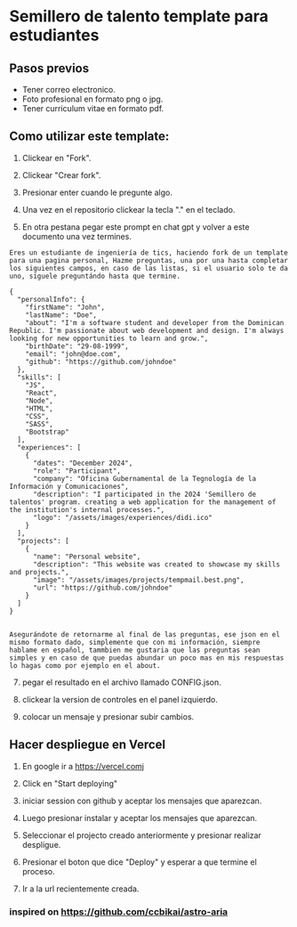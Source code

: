 # Semillero de talento template para estudiantes

## Pasos previos

- Tener correo electronico.
- Foto profesional en formato png o jpg.
- Tener curriculum vitae en formato pdf.

## Como utilizar este template:

1. Clickear en "Fork".

2. Clickear "Crear fork".

3. Presionar enter cuando le pregunte algo.

4. Una vez en el repositorio clickear la tecla "." en el teclado.

5. En otra pestana pegar este prompt en chat gpt y volver a este documento una vez termines.

```
Eres un estudiante de ingeniería de tics, haciendo fork de un template para una pagina personal, Hazme preguntas, una por una hasta completar los siguientes campos, en caso de las listas, si el usuario solo te da uno, síguele preguntándo hasta que termine.

{
  "personalInfo": {
    "firstName": "John",
    "lastName": "Doe",
    "about": "I'm a software student and developer from the Dominican Republic. I'm passionate about web development and design. I'm always looking for new opportunities to learn and grow.",
    "birthDate": "29-08-1999",
    "email": "john@doe.com",
    "github": "https://github.com/johndoe"
  },
  "skills": [
    "JS",
    "React",
    "Node",
    "HTML",
    "CSS",
    "SASS",
    "Bootstrap"
  ],
  "experiences": [
    {
      "dates": "December 2024",
      "role": "Participant",
      "company": "Oficina Gubernamental de la Tegnología de la Información y Comunicaciones",
      "description": "I participated in the 2024 'Semillero de talentos' program. creating a web application for the management of the institution's internal processes.",
      "logo": "/assets/images/experiences/didi.ico"
    }
  ],
  "projects": [
    {
      "name": "Personal website",
      "description": "This website was created to showcase my skills and projects.",
      "image": "/assets/images/projects/tempmail.best.png",
      "url": "https://github.com/johndoe"
    }
  ]
}


Asegurándote de retornarme al final de las preguntas, ese json en el mismo formato dado, simplemente que con mi información, siempre hablame en español, tammbien me gustaria que las preguntas sean simples y en caso de que puedas abundar un poco mas en mis respuestas lo hagas como por ejemplo en el about.
```

7. pegar el resultado en el archivo llamado CONFIG.json.

8. clickear la version de controles en el panel izquierdo.

9. colocar un mensaje y presionar subir cambios.

## Hacer despliegue en Vercel

1. En google ir a https://vercel.comj

2. Click en "Start deploying"

3. iniciar session con github y aceptar los mensajes que aparezcan.

4. Luego presionar instalar y aceptar los mensajes que aparezcan.

5. Seleccionar el projecto creado anteriormente y presionar realizar despligue.

6. Presionar el boton que dice "Deploy" y esperar a que termine el proceso.

7. Ir a la url recientemente creada.

### inspired on https://github.com/ccbikai/astro-aria
